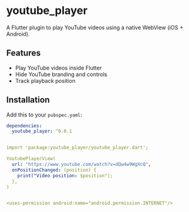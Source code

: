 # youtube_player

A Flutter plugin to play YouTube videos using a native WebView (iOS + Android).

## Features
- Play YouTube videos inside Flutter
- Hide YouTube branding and controls
- Track playback position

## Installation
Add this to your `pubspec.yaml`:
```yaml
dependencies:
  youtube_player: ^0.0.1


import 'package:youtube_player/youtube_player.dart';

YoutubePlayerView(
  url: "https://www.youtube.com/watch?v=dQw4w9WgXcQ",
  onPositionChanged: (position) {
    print("Video position: $position");
  },
)


<uses-permission android:name="android.permission.INTERNET"/>
